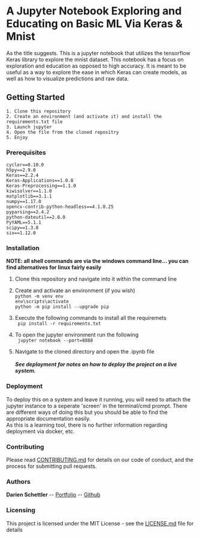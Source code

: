 # A Jupyter Notebook Exploring and Educating on Basic ML Via Keras & Mnist 

As the title suggests. This is a jupyter notebook that utilizes the tensorflow Keras library to explore the mnist dataset. This notebook has a focus on exploration and education as opposed to high accuracy. It is meant to be useful as a way to explore the ease in which Keras can create models, as well as how to visualize predictions and raw data.

## Getting Started

```
1. Clone this repository
2. Create an environment (and activate it) and install the requirements.txt file
3. Launch jupyter
4. Open the file from the cloned repositry
5. Enjoy

```

### Prerequisites

```
cycler==0.10.0
h5py==2.9.0
Keras==2.2.4
Keras-Applications==1.0.8
Keras-Preprocessing==1.1.0
kiwisolver==1.1.0
matplotlib==3.1.1
numpy==1.17.0
opencv-contrib-python-headless==4.1.0.25
pyparsing==2.4.2
python-dateutil==2.8.0
PyYAML==5.1.1
scipy==1.3.0
six==1.12.0
```

### Installation
**NOTE: all shell commands are via the windows command line... you can find alternatives for linux fairly easily**

1. Clone this repository and navigate into it within the command line

2. Create and activate an environment (if you wish)<br>
` python -m venv env `<br>
` env\scripts\activate `<br>
` python -m pip install --upgrade pip `<br>

3. Execute the following commands to install all the requiremets<br>
` pip install -r requirements.txt`<br>

4. To open the jupyter environment run the following<br>
` jupyter notebook --port=8888`<br>

5. Navigate to the cloned directory and open the .ipynb file<br><br>
***See deployment for notes on how to deploy the project on a live system.***

### Deployment

To deploy this on a system and leave it running, you will need to attach the jupyter instance to a seperate 'screen' in the terminal/cmd prompt. There are different ways of doing this but you should be able to find the appropriate documentation easily. <br>
As this is a learning tool, there is no further information regarding deployment via docker, etc.

### Contributing

Please read [CONTRIBUTING.md](CONTRIBUTING.md) for details on our code of conduct, and the process for submitting pull requests.

### Authors

**Darien Schettler** -- [Portfolio](http://darienschettler.ca/) -- [Github](https://github.com/darien-schettler)


### Licensing

This project is licensed under the MIT License - see the [LICENSE.md](LICENSE.md) file for details
